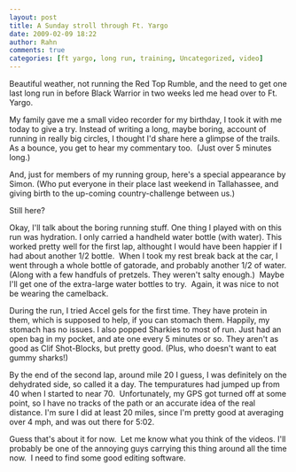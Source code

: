 ```yaml
---
layout: post
title: A Sunday stroll through Ft. Yargo
date: 2009-02-09 18:22
author: Rahn
comments: true
categories: [ft yargo, long run, training, Uncategorized, video]
---
```

Beautiful weather, not running the Red Top Rumble, and the need to get one last long run in before Black Warrior in two weeks led me head over to Ft. Yargo.

My family gave me a small video recorder for my birthday, I took it with me today to give a try. Instead of writing a long, maybe boring, account of running in really big circles, I thought I'd share here a glimpse of the trails. As a bounce, you get to hear my commentary too.  (Just over 5 minutes long.)
<object width="425" height="344" data="http://www.youtube.com/v/QgPQXW07t8A&amp;hl=en&amp;fs=1" type="application/x-shockwave-flash"><param name="allowFullScreen" value="true" /><param name="allowscriptaccess" value="always" /><param name="src" value="http://www.youtube.com/v/QgPQXW07t8A&amp;hl=en&amp;fs=1" /><param name="allowfullscreen" value="true" /></object>

And, just for members of my running group, here's a special appearance by Simon. (Who put everyone in their place last weekend in Tallahassee, and giving birth to the up-coming country-challenge between us.)
<object width="480" height="295" data="http://www.youtube.com/v/aBu3IzBgqJo&amp;hl=en&amp;fs=1" type="application/x-shockwave-flash"><param name="allowFullScreen" value="true" /><param name="allowscriptaccess" value="always" /><param name="src" value="http://www.youtube.com/v/aBu3IzBgqJo&amp;hl=en&amp;fs=1" /><param name="allowfullscreen" value="true" /></object>

Still here? 

Okay, I'll talk about the boring running stuff. One thing I played with on this run was hydration. I only carried a handheld water bottle (with water). This worked pretty well for the first lap, althought I would have been happier if I had about another 1/2 bottle.  When I took my rest break back at the car, I went through a whole bottle of gatorade, and probably another 1/2 of water. (Along with a few handfuls of pretzels. They weren't salty enough.)  Maybe I'll get one of the extra-large water bottles to try.  Again, it was nice to not be wearing the camelback.

During the run, I tried Accel gels for the first time. They have protein in them, which is supposed to help, if you can stomach them. Happily, my stomach has no issues. I also popped Sharkies to most of run. Just had an open bag in my pocket, and ate one every 5 minutes or so. They aren't as good as Clif Shot-Blocks, but pretty good. (Plus, who doesn't want to eat gummy sharks!)

By the end of the second lap, around mile 20 I guess, I was definitely on the dehydrated side, so called it a day. The tempuratures had jumped up from 40 when I started to near 70.  Unfortunately, my GPS got turned off at some point, so I have no tracks of the path or an accurate idea of the real distance. I'm sure I did at least 20 miles, since I'm pretty good at averaging over 4 mph, and was out there for 5:02.

Guess that's about it for now.  Let me know what you think of the videos. I'll probably be one of the annoying guys carrying this thing around all the time now.  I need to find some good editing software.
